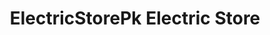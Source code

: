 ---
title: "ElectricStorePk Electric Store"
url: /slm-abd/electricstorepk-electric-store/
shop: supermarket
---